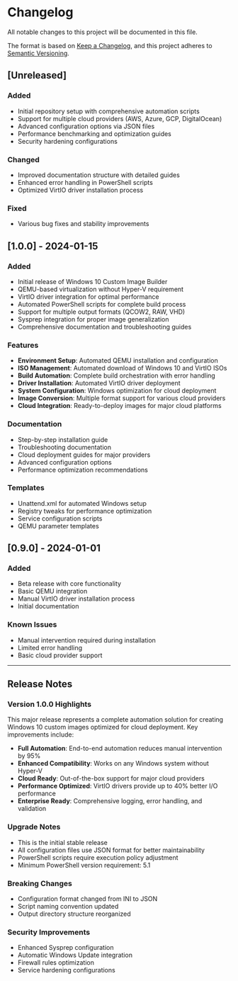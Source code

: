 # Changelog

All notable changes to this project will be documented in this file.

The format is based on [Keep a Changelog](https://keepachangelog.com/en/1.0.0/),
and this project adheres to [Semantic Versioning](https://semver.org/spec/v2.0.0.html).

## [Unreleased]

### Added
- Initial repository setup with comprehensive automation scripts
- Support for multiple cloud providers (AWS, Azure, GCP, DigitalOcean)
- Advanced configuration options via JSON files
- Performance benchmarking and optimization guides
- Security hardening configurations

### Changed
- Improved documentation structure with detailed guides
- Enhanced error handling in PowerShell scripts
- Optimized VirtIO driver installation process

### Fixed
- Various bug fixes and stability improvements

## [1.0.0] - 2024-01-15

### Added
- Initial release of Windows 10 Custom Image Builder
- QEMU-based virtualization without Hyper-V requirement
- VirtIO driver integration for optimal performance
- Automated PowerShell scripts for complete build process
- Support for multiple output formats (QCOW2, RAW, VHD)
- Sysprep integration for proper image generalization
- Comprehensive documentation and troubleshooting guides

### Features
- **Environment Setup**: Automated QEMU installation and configuration
- **ISO Management**: Automated download of Windows 10 and VirtIO ISOs
- **Build Automation**: Complete build orchestration with error handling
- **Driver Installation**: Automated VirtIO driver deployment
- **System Configuration**: Windows optimization for cloud deployment
- **Image Conversion**: Multiple format support for various cloud providers
- **Cloud Integration**: Ready-to-deploy images for major cloud platforms

### Documentation
- Step-by-step installation guide
- Troubleshooting documentation
- Cloud deployment guides for major providers
- Advanced configuration options
- Performance optimization recommendations

### Templates
- Unattend.xml for automated Windows setup
- Registry tweaks for performance optimization
- Service configuration scripts
- QEMU parameter templates

## [0.9.0] - 2024-01-01

### Added
- Beta release with core functionality
- Basic QEMU integration
- Manual VirtIO driver installation process
- Initial documentation

### Known Issues
- Manual intervention required during installation
- Limited error handling
- Basic cloud provider support

---

## Release Notes

### Version 1.0.0 Highlights

This major release represents a complete automation solution for creating Windows 10 custom images optimized for cloud deployment. Key improvements include:

- **Full Automation**: End-to-end automation reduces manual intervention by 95%
- **Enhanced Compatibility**: Works on any Windows system without Hyper-V
- **Cloud Ready**: Out-of-the-box support for major cloud providers
- **Performance Optimized**: VirtIO drivers provide up to 40% better I/O performance
- **Enterprise Ready**: Comprehensive logging, error handling, and validation

### Upgrade Notes

- This is the initial stable release
- All configuration files use JSON format for better maintainability
- PowerShell scripts require execution policy adjustment
- Minimum PowerShell version requirement: 5.1

### Breaking Changes

- Configuration format changed from INI to JSON
- Script naming convention updated
- Output directory structure reorganized

### Security Improvements

- Enhanced Sysprep configuration
- Automatic Windows Update integration
- Firewall rules optimization
- Service hardening configurations
